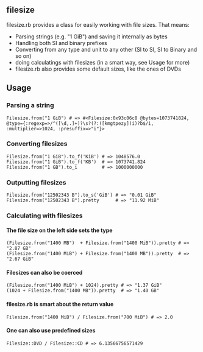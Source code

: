 ## filesize
filesize.rb provides a class for easily working with file sizes.
That means:

* Parsing strings (e.g. "1 GiB") and saving it internally as bytes
* Handling both SI and binary prefixes
* Converting from any type and unit to any other (SI to SI, SI to Binary and so on)
* doing calculatings with filesizes (in a smart way, see Usage for more)
* filesize.rb also provides some default sizes, like the ones of DVDs

## Usage
### Parsing a string
    Filesize.from("1 GiB") # => #<Filesize:0x93c06c8 @bytes=1073741824, @type={:regexp=>/^([\d,.]+)?\s?(?:([kmgtpezy])i)?b$/i, :multiplier=>1024, :presuffix=>"i"}>

### Converting filesizes
    Filesize.from("1 GiB").to_f('KiB') # => 1048576.0
    Filesize.from("1 GiB").to_f('KB')  # => 1073741.824
    Filesize.from("1 GB").to_i         # => 1000000000

### Outputting filesizes
    Filesize.from("12502343 B").to_s('GiB') # => "0.01 GiB"
    Filesize.from("12502343 B").pretty      # => "11.92 MiB"

### Calculating with filesizes
#### The file size on the left side sets the type
    (Filesize.from("1400 MB")  + Filesize.from("1400 MiB")).pretty # => "2.87 GB"
    (Filesize.from("1400 MiB") + Filesize.from("1400 MB")).pretty  # => "2.67 GiB"

#### Filesizes can also be coerced
    (Filesize.from("1400 MiB") + 1024).pretty # => "1.37 GiB"
    (1024 + Filesize.from("1400 MB")).pretty  # => "1.40 GB"

#### filesize.rb is smart about the return value
    Filesize.from("1400 MiB") / Filesize.from("700 MiB") # => 2.0

#### One can also use predefined sizes
    Filesize::DVD / Filesize::CD # => 6.13566756571429
